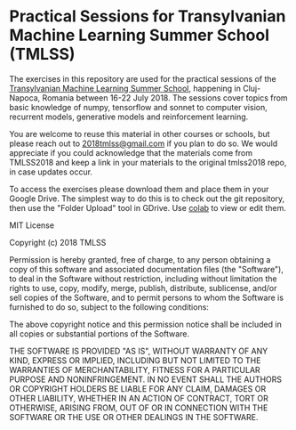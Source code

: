 # Practical Sessions for Transylvanian Machine Learning Summer School (TMLSS)

The exercises in this repository are used for the practical sessions of the [Transylvanian Machine Learning Summer School](https://tmlss.ro), happening in Cluj-Napoca, Romania between 16-22 July 2018. The sessions cover topics from basic knowledge of numpy, tensorflow and sonnet to computer vision, recurrent models, generative models and reinforcement learning.

You are welcome to reuse this material in other courses or schools, but please reach out to 2018tmlss@gmail.com if you plan to do so. We would appreciate if you could acknowledge that the materials come from TMLSS2018 and keep a link in your materials to the original tmlss2018 repo, in case updates occur.

To access the exercises please download them and place them in your Google Drive. The simplest way to do this is to check out the git repository, then use the "Folder Upload" tool in GDrive. Use [colab](https://colab.research.google.com) to view or edit them.

MIT License

Copyright (c) 2018 TMLSS

Permission is hereby granted, free of charge, to any person obtaining a copy
of this software and associated documentation files (the "Software"), to deal
in the Software without restriction, including without limitation the rights
to use, copy, modify, merge, publish, distribute, sublicense, and/or sell
copies of the Software, and to permit persons to whom the Software is
furnished to do so, subject to the following conditions:

The above copyright notice and this permission notice shall be included in all
copies or substantial portions of the Software.

THE SOFTWARE IS PROVIDED "AS IS", WITHOUT WARRANTY OF ANY KIND, EXPRESS OR
IMPLIED, INCLUDING BUT NOT LIMITED TO THE WARRANTIES OF MERCHANTABILITY,
FITNESS FOR A PARTICULAR PURPOSE AND NONINFRINGEMENT. IN NO EVENT SHALL THE
AUTHORS OR COPYRIGHT HOLDERS BE LIABLE FOR ANY CLAIM, DAMAGES OR OTHER
LIABILITY, WHETHER IN AN ACTION OF CONTRACT, TORT OR OTHERWISE, ARISING FROM,
OUT OF OR IN CONNECTION WITH THE SOFTWARE OR THE USE OR OTHER DEALINGS IN THE
SOFTWARE.
